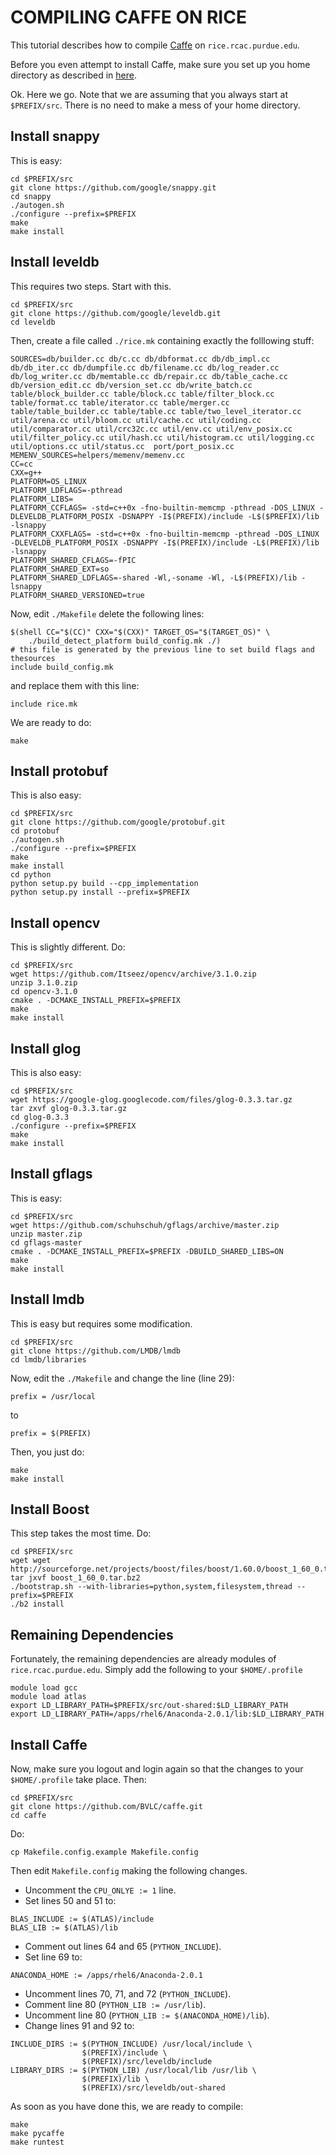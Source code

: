 COMPILING CAFFE ON RICE
=======================
This tutorial describes how to compile [Caffe](http://caffe.berkeleyvision.org) on ``rice.rcac.purdue.edu``.

Before you even attempt to install Caffe, make sure you set up you home directory as described in [here](./setting_up_rice_environment_README.mk).

Ok. Here we go. Note that we are assuming that you always start at ``$PREFIX/src``. There is no need to make a mess of your home directory.

Install snappy
--------------
This is easy:	
```
cd $PREFIX/src
git clone https://github.com/google/snappy.git
cd snappy
./autogen.sh
./configure --prefix=$PREFIX
make
make install
``` 

Install leveldb
---------------
This requires two steps. Start with this.
```
cd $PREFIX/src
git clone https://github.com/google/leveldb.git
cd leveldb
```
Then, create a file called ``./rice.mk`` containing exactly the folllowing
stuff:
```
SOURCES=db/builder.cc db/c.cc db/dbformat.cc db/db_impl.cc db/db_iter.cc db/dumpfile.cc db/filename.cc db/log_reader.cc db/log_writer.cc db/memtable.cc db/repair.cc db/table_cache.cc db/version_edit.cc db/version_set.cc db/write_batch.cc table/block_builder.cc table/block.cc table/filter_block.cc table/format.cc table/iterator.cc table/merger.cc table/table_builder.cc table/table.cc table/two_level_iterator.cc util/arena.cc util/bloom.cc util/cache.cc util/coding.cc util/comparator.cc util/crc32c.cc util/env.cc util/env_posix.cc util/filter_policy.cc util/hash.cc util/histogram.cc util/logging.cc util/options.cc util/status.cc  port/port_posix.cc
MEMENV_SOURCES=helpers/memenv/memenv.cc
CC=cc
CXX=g++
PLATFORM=OS_LINUX
PLATFORM_LDFLAGS=-pthread
PLATFORM_LIBS=
PLATFORM_CCFLAGS= -std=c++0x -fno-builtin-memcmp -pthread -DOS_LINUX -DLEVELDB_PLATFORM_POSIX -DSNAPPY -I$(PREFIX)/include -L$($PREFIX)/lib -lsnappy
PLATFORM_CXXFLAGS= -std=c++0x -fno-builtin-memcmp -pthread -DOS_LINUX -DLEVELDB_PLATFORM_POSIX -DSNAPPY -I$(PREFIX)/include -L$(PREFIX)/lib -lsnappy
PLATFORM_SHARED_CFLAGS=-fPIC
PLATFORM_SHARED_EXT=so
PLATFORM_SHARED_LDFLAGS=-shared -Wl,-soname -Wl, -L$(PREFIX)/lib -lsnappy
PLATFORM_SHARED_VERSIONED=true
```
Now, edit ``./Makefile`` delete the following lines:
```
$(shell CC="$(CC)" CXX="$(CXX)" TARGET_OS="$(TARGET_OS)" \
    ./build_detect_platform build_config.mk ./)
# this file is generated by the previous line to set build flags and thesources
include build_config.mk
```
and replace them with this line:
```
include rice.mk
```
We are ready to do:
```
make
```

Install protobuf
----------------
This is also easy:
```
cd $PREFIX/src
git clone https://github.com/google/protobuf.git
cd protobuf
./autogen.sh
./configure --prefix=$PREFIX
make
make install
cd python
python setup.py build --cpp_implementation
python setup.py install --prefix=$PREFIX
```

Install opencv
--------------
This is slightly different. Do:
```
cd $PREFIX/src
wget https://github.com/Itseez/opencv/archive/3.1.0.zip
unzip 3.1.0.zip
cd opencv-3.1.0
cmake . -DCMAKE_INSTALL_PREFIX=$PREFIX
make
make install
```

Install glog
------------
This is also easy:
```
cd $PREFIX/src
wget https://google-glog.googlecode.com/files/glog-0.3.3.tar.gz
tar zxvf glog-0.3.3.tar.gz
cd glog-0.3.3
./configure --prefix=$PREFIX
make
make install
```

Install gflags
--------------
This is easy:
```
cd $PREFIX/src
wget https://github.com/schuhschuh/gflags/archive/master.zip
unzip master.zip
cd gflags-master
cmake . -DCMAKE_INSTALL_PREFIX=$PREFIX -DBUILD_SHARED_LIBS=ON
make
make install
```

Install lmdb
------------
This is easy but requires some modification.
```
cd $PREFIX/src
git clone https://github.com/LMDB/lmdb
cd lmdb/libraries
```
Now, edit the ``./Makefile`` and change the line (line 29):
```
prefix = /usr/local
```
to
```
prefix = $(PREFIX)
```
Then, you just do:
```
make
make install
```

Install Boost
-------------
This step takes the most time.
Do:
```
cd $PREFIX/src
wget wget http://sourceforge.net/projects/boost/files/boost/1.60.0/boost_1_60_0.tar.bz2
tar jxvf boost_1_60_0.tar.bz2
./bootstrap.sh --with-libraries=python,system,filesystem,thread --prefix=$PREFIX
./b2 install
```

Remaining Dependencies
----------------------
Fortunately, the remaining dependencies are already modules of ``rice.rcac.purdue.edu``.
Simply add the following to your ``$HOME/.profile``
```
module load gcc
module load atlas
export LD_LIBRARY_PATH=$PREFIX/src/out-shared:$LD_LIBRARY_PATH
export LD_LIBRARY_PATH=/apps/rhel6/Anaconda-2.0.1/lib:$LD_LIBRARY_PATH
```

Install Caffe
-------------
Now, make sure you logout and login again so that the changes to your
``$HOME/.profile`` take place. Then:
```
cd $PREFIX/src
git clone https://github.com/BVLC/caffe.git
cd caffe
```
Do:
```
cp Makefile.config.example Makefile.config
```
Then edit ``Makefile.config`` making the following changes.

+ Uncomment the ``CPU_ONLYE := 1`` line.
+ Set lines 50 and 51 to:

```
BLAS_INCLUDE := $(ATLAS)/include
BLAS_LIB := $(ATLAS)/lib
```
+ Comment out lines 64 and 65 (``PYTHON_INCLUDE``).
+ Set line 69 to:

```
ANACONDA_HOME := /apps/rhel6/Anaconda-2.0.1
```
+ Uncomment lines 70, 71, and 72 (``PYTHON_INCLUDE``).
+ Comment line 80 (``PYTHON_LIB := /usr/lib``).
+ Uncomment line 80 (``PYTHON_LIB := $(ANACONDA_HOME)/lib``).
+ Change lines 91 and 92 to:

```
INCLUDE_DIRS := $(PYTHON_INCLUDE) /usr/local/include \
                $(PREFIX)/include \
                $(PREFIX)/src/leveldb/include
LIBRARY_DIRS := $(PYTHON_LIB) /usr/local/lib /usr/lib \
                $(PREFIX)/lib \
                $(PREFIX)/src/leveldb/out-shared
```
As soon as you have done this, we are ready to compile:
```
make
make pycaffe
make runtest
```

